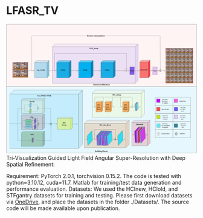 # LFASR_TV
![NETWORK ARCHITECTURE](./Figures/TVNet.png)
Tri-Visualization Guided Light Field Angular Super-Resolution with Deep Spatial Refinement:

Requirement: PyTorch 2.0.1, torchvision 0.15.2. The code is tested with python=3.10.12, cuda=11.7. Matlab for training/test data generation and performance evaluation.
Datasets: We used the HCInew, HCIold, and STFgantry datasets for training and testing. Please first download datasets via [OneDrive](https://aunedu-my.sharepoint.com/:f:/g/personal/ebrahemelkady_aun_edu_eg/EuQrZMQaqulHvUGh_n9a5qoBef4tT3rccbR04vqu6ekDfA?e=Cn8lH8), and place the datasets in the folder ./Datasets/.
The source code will be made available upon publication.
